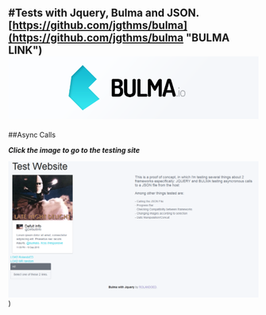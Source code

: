 #Tests with Jquery, Bulma and JSON.
[https://github.com/jgthms/bulma](https://github.com/jgthms/bulma "BULMA LINK")
![](https://raw.githubusercontent.com/RolandoED/JSONBulmaJquery/master/node_modules/bulma/images/bulma-banner.png)
---
##Async Calls

***Click the image to go to the testing site***

[<img src="https://raw.githubusercontent.com/RolandoED/JSONBulmaJquery/master/content/capture.PNG">](https://rolandoed.github.io/JSONBulmaJquery/))